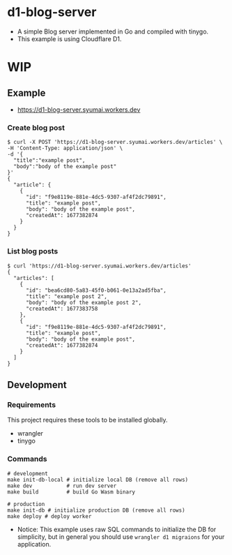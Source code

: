 # d1-blog-server

* A simple Blog server implemented in Go and compiled with tinygo.
* This example is using Cloudflare D1.

# WIP

## Example

* https://d1-blog-server.syumai.workers.dev

### Create blog post

```
$ curl -X POST 'https://d1-blog-server.syumai.workers.dev/articles' \
-H 'Content-Type: application/json' \
-d '{
  "title":"example post",
  "body":"body of the example post"
}'
{
  "article": {
    {
      "id": "f9e8119e-881e-4dc5-9307-af4f2dc79891",
      "title": "example post",
      "body": "body of the example post",
      "createdAt": 1677382874
    }
  }
}
```

### List blog posts

```
$ curl 'https://d1-blog-server.syumai.workers.dev/articles'
{
  "articles": [
    {
      "id": "bea6cd80-5a83-45f0-b061-0e13a2ad5fba",
      "title": "example post 2",
      "body": "body of the example post 2",
      "createdAt": 1677383758
    },
    {
      "id": "f9e8119e-881e-4dc5-9307-af4f2dc79891",
      "title": "example post",
      "body": "body of the example post",
      "createdAt": 1677382874
    }
  ]
}
```

## Development

### Requirements

This project requires these tools to be installed globally.

* wrangler
* tinygo

### Commands

```
# development
make init-db-local # initialize local DB (remove all rows)
make dev           # run dev server
make build         # build Go Wasm binary

# production
make init-db # initialize production DB (remove all rows)
make deploy # deploy worker
```

* Notice: This example uses raw SQL commands to initialize the DB for simplicity, but in general you should use `wrangler d1 migraions` for your application.
